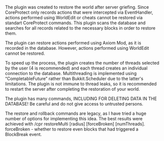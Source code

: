 The plugin was created to restore the world after server griefing. 
Since CoreProtect only records actions that were intercepted via EventHandler, actions performed using WorldEdit or cheats cannot be restored via standart CoreProtect commands. 
This plugin scans the database and searches for all records related to the necessary blocks in order to restore them.


The plugin can restore actions performed using Axiom Mod, as it is recorded in the database.
However, actions performed using WorldEdit cannot be restored.


To speed up the process, the plugin creates the number of threads selected by the user (4 is recommended) and each thread creates an individual connection to the database. 
Multithreading is implemented using “CompletableFuture” rather than Bukkit.Scheduler due to the latter's limitations. 
The plugin is not immune to thread leaks, so it is recommended to restart the server after completing the restoration of your world.


The plugin has many commands, INCLUDING FOR DELETING DATA IN THE DATABASE! Be careful and do not give access to untrusted persons.


The restore and rollback commands are legacy, as I have tried a huge number of options for implementing this idea.
The best results were achieved with /cpr restoreMulti [radius] [forceBroken] [numThreads].
forceBroken - whether to restore even blocks that had triggered a BlockBreak event.
